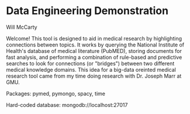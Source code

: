# Data Engineering Demonstration
Will McCarty

Welcome! This tool is designed to aid in medical research by highlighting connections between topics.
It works by querying the National Institute of Health's database
of medical literature (PubMED), storing documents for fast analysis,
and performing a combination of rule-based and predictive searches
to look for connections (or "bridges") between two different medical 
knowledge domains. This idea for a big-data oreinted medical research
tool came from my time doing research with Dr. Joseph Marr at GMU.

Packages: pymed, pymongo, spacy, time

Hard-coded database: mongodb://localhost:27017
